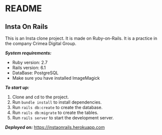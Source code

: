 # README

## Insta On Rails

This is an Insta clone project. It is made on Ruby-on-Rails.
It is a practice in the company Crimea Digital Group.

***System requirements:***
* Ruby version: 2.7
* Rails version: 6.1
* DataBase: PostgreSQL
* Make sure you have installed ImageMagick

***To start up:***
 1. Clone and cd to the project.
 2. Run `bundle install` to install dependencies.
 3. Run `rails db:create` to create the database.
 4. Run `rails db:migrate` to create the tables.
 5. Run `rails server` to start the development server.
    
***Deployed on:*** https://instaonrails.herokuapp.com
